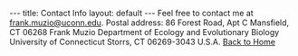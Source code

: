 --- title: Contact Info layout: default --- Feel free to contact me at <frank.muzio@uconn.edu>. 
Postal address: 86 Forest Road, Apt C    Mansfield, CT 06268
Frank Muzio Department of Ecology and Evolutionary Biology University of Connecticut Storrs, CT 06269-3043 U.S.A. 
[Back to Home](https://xxxx.github.io/) 
